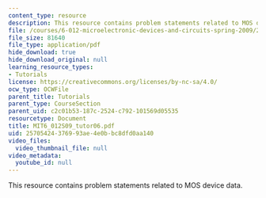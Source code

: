 ```yaml
---
content_type: resource
description: This resource contains problem statements related to MOS device data.
file: /courses/6-012-microelectronic-devices-and-circuits-spring-2009/25705424376993ae4e0bbc8dfd0aa140_MIT6_012S09_tutor06.pdf
file_size: 81640
file_type: application/pdf
hide_download: true
hide_download_original: null
learning_resource_types:
- Tutorials
license: https://creativecommons.org/licenses/by-nc-sa/4.0/
ocw_type: OCWFile
parent_title: Tutorials
parent_type: CourseSection
parent_uid: c2c01b53-187c-2524-c792-101569d05535
resourcetype: Document
title: MIT6_012S09_tutor06.pdf
uid: 25705424-3769-93ae-4e0b-bc8dfd0aa140
video_files:
  video_thumbnail_file: null
video_metadata:
  youtube_id: null
---
```

This resource contains problem statements related to MOS device data.